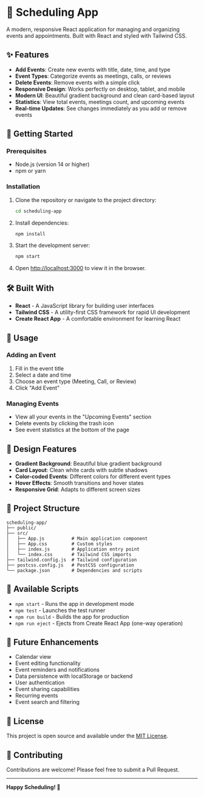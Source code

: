 # 📅 Scheduling App

A modern, responsive React application for managing and organizing events and appointments. Built with React and styled with Tailwind CSS.

## ✨ Features

- **Add Events**: Create new events with title, date, time, and type
- **Event Types**: Categorize events as meetings, calls, or reviews
- **Delete Events**: Remove events with a simple click
- **Responsive Design**: Works perfectly on desktop, tablet, and mobile
- **Modern UI**: Beautiful gradient background and clean card-based layout
- **Statistics**: View total events, meetings count, and upcoming events
- **Real-time Updates**: See changes immediately as you add or remove events

## 🚀 Getting Started

### Prerequisites

- Node.js (version 14 or higher)
- npm or yarn

### Installation

1. Clone the repository or navigate to the project directory:
   ```bash
   cd scheduling-app
   ```

2. Install dependencies:
   ```bash
   npm install
   ```

3. Start the development server:
   ```bash
   npm start
   ```

4. Open [http://localhost:3000](http://localhost:3000) to view it in the browser.

## 🛠️ Built With

- **React** - A JavaScript library for building user interfaces
- **Tailwind CSS** - A utility-first CSS framework for rapid UI development
- **Create React App** - A comfortable environment for learning React

## 📱 Usage

### Adding an Event
1. Fill in the event title
2. Select a date and time
3. Choose an event type (Meeting, Call, or Review)
4. Click "Add Event"

### Managing Events
- View all your events in the "Upcoming Events" section
- Delete events by clicking the trash icon
- See event statistics at the bottom of the page

## 🎨 Design Features

- **Gradient Background**: Beautiful blue gradient background
- **Card Layout**: Clean white cards with subtle shadows
- **Color-coded Events**: Different colors for different event types
- **Hover Effects**: Smooth transitions and hover states
- **Responsive Grid**: Adapts to different screen sizes

## 📁 Project Structure

```
scheduling-app/
├── public/
├── src/
│   ├── App.js          # Main application component
│   ├── App.css         # Custom styles
│   ├── index.js        # Application entry point
│   └── index.css       # Tailwind CSS imports
├── tailwind.config.js  # Tailwind configuration
├── postcss.config.js   # PostCSS configuration
└── package.json        # Dependencies and scripts
```

## 🔧 Available Scripts

- `npm start` - Runs the app in development mode
- `npm test` - Launches the test runner
- `npm run build` - Builds the app for production
- `npm run eject` - Ejects from Create React App (one-way operation)

## 🎯 Future Enhancements

- Calendar view
- Event editing functionality
- Event reminders and notifications
- Data persistence with localStorage or backend
- User authentication
- Event sharing capabilities
- Recurring events
- Event search and filtering

## 📄 License

This project is open source and available under the [MIT License](LICENSE).

## 🤝 Contributing

Contributions are welcome! Please feel free to submit a Pull Request.

---

**Happy Scheduling! 🎉**
